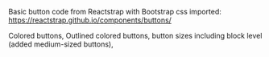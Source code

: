 Basic button code from Reactstrap with Bootstrap css imported: https://reactstrap.github.io/components/buttons/

Colored buttons, Outlined colored buttons, button sizes including block level (added medium-sized buttons), 
